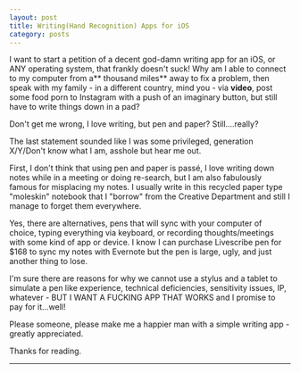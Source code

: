 ```yaml
---
layout: post
title: Writing(Hand Recognition) Apps for iOS
category: posts
---
```


I want to start a petition of a decent god-damn writing app for an iOS, or ANY operating system, that frankly doesn't suck! Why am I able to connect to my computer from a** thousand miles** away to fix a problem, then speak with my family - in a different country, mind you - via **video**, post some food porn to Instagram with a push of an imaginary button, but still have to write things down in a pad?

Don't get me wrong, I love writing, but pen and paper? Still....really?

The last statement sounded like I was some privileged, generation X/Y/Don't know what I am, asshole but hear me out.

First, I don't think that using pen and paper is passé, I love writing down notes while in a meeting or doing re-search, but I am also fabulously famous for misplacing my notes. I usually write in this recycled paper type "moleskin" notebook that I "borrow" from the Creative Department and still I manage to forget them everywhere. 

Yes, there are alternatives, pens that will sync with your computer of choice, typing everything via keyboard, or recording thoughts/meetings with some kind of app or device. I know I can purchase Livescribe pen for $168 to sync my notes with Evernote but the pen is large, ugly, and just another thing to lose.

I'm sure there are reasons for why we cannot use a stylus and a tablet to simulate a pen like experience, technical deficiencies, sensitivity issues, IP, whatever - BUT I WANT A FUCKING APP THAT WORKS and I promise to pay for it...well!

Please someone, please make me a happier man with a simple writing app - greatly appreciated. 


Thanks for reading.


---

[jekyll]: https://github.com/mojombo/jekyll
[zh]: http://zachholman.com
[left]: https://github.com/holman/left#readme
[twitter]: https://twitter.com/bardworx


